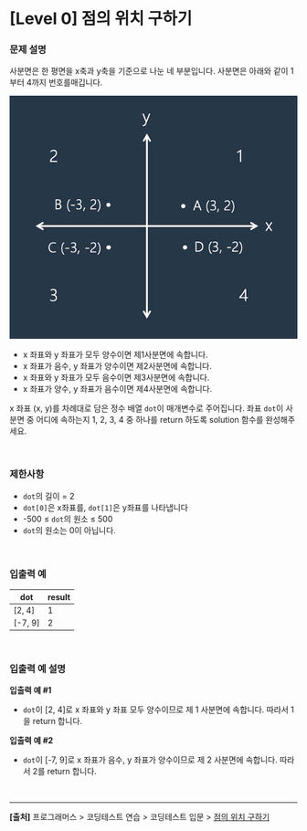 # [Level 0] 점의 위치 구하기

### 문제 설명
사분면은 한 평면을 x축과 y축을 기준으로 나눈 네 부분입니다. 사분면은 아래와 같이 1부터 4까지 번호를매깁니다.

![alt text](image.png)

* x 좌표와 y 좌표가 모두 양수이면 제1사분면에 속합니다.
* x 좌표가 음수, y 좌표가 양수이면 제2사분면에 속합니다.
* x 좌표와 y 좌표가 모두 음수이면 제3사분면에 속합니다.
* x 좌표가 양수, y 좌표가 음수이면 제4사분면에 속합니다.

x 좌표 (x, y)를 차례대로 담은 정수 배열 `dot`이 매개변수로 주어집니다. 좌표 `dot`이 사분면 중 어디에 속하는지 1, 2, 3, 4 중 하나를 return 하도록 solution 함수를 완성해주세요.

<br>

### 제한사항
* `dot`의 길이 = 2
* `dot[0]`은 x좌표를, `dot[1]`은 y좌표를 나타냅니다
* -500 ≤ `dot`의 원소 ≤ 500
* `dot`의 원소는 0이 아닙니다.

<br>

### 입출력 예
|dot|result|
|---|---|
|[2, 4]|1|
|[-7, 9]|2|

<br>

### 입출력 예 설명
**입출력 예 #1**
* `dot`이 [2, 4]로 x 좌표와 y 좌표 모두 양수이므로 제 1 사분면에 속합니다. 따라서 1을 return 합니다.

**입출력 예 #2**
* `dot`이 [-7, 9]로 x 좌표가 음수, y 좌표가 양수이므로 제 2 사분면에 속합니다. 따라서 2를 return 합니다.

<br>

---
**[출처]** 프로그래머스 > 코딩테스트 연습 > 코딩테스트 입문 > [점의 위치 구하기](https://school.programmers.co.kr/learn/courses/30/lessons/120841)